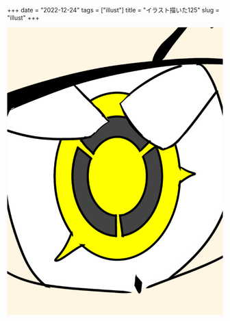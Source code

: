 +++
date = "2022-12-24"
tags = ["illust"]
title = "イラスト描いた125"
slug = "illust"
+++

![](/img/yui_125.png)
